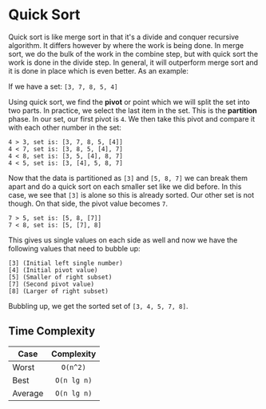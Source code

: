 # Quick Sort

Quick sort is like merge sort in that it's a divide and conquer recursive
algorithm. It differs however by where the work is being done. In merge
sort, we do the bulk of the work in the combine step, but with quick sort
the work is done in the divide step. In general, it will outperform merge
sort and it is done in place which is even better. As an example:

If we have a set: `[3, 7, 8, 5, 4]`

Using quick sort, we find the **pivot** or point which we will split the set
into two parts. In practice, we select the last item in the set. This is the
**partition** phase. In our set, our first pivot is `4`. We then take this
pivot and compare it with each other number in the set:

```
4 > 3, set is: [3, 7, 8, 5, [4]]
4 < 7, set is: [3, 8, 5, [4], 7]
4 < 8, set is: [3, 5, [4], 8, 7]
4 < 5, set is: [3, [4], 5, 8, 7]
```

Now that the data is partitioned as `[3]` and `[5, 8, 7]` we can break them
apart and do a quick sort on each smaller set like we did before. In this
case, we see that `[3]` is alone so this is already sorted. Our other set is
not though. On that side, the pivot value becomes `7`.

```
7 > 5, set is: [5, 8, [7]]
7 < 8, set is: [5, [7], 8]
```

This gives us single values on each side as well and now we have the following
values that need to bubble up:

```
[3] (Initial left single number)
[4] (Initial pivot value)
[5] (Smaller of right subset)
[7] (Second pivot value)
[8] (Larger of right subset)
```

Bubbling up, we get the sorted set of `[3, 4, 5, 7, 8]`.

## Time Complexity

| Case      | Complexity  |
| --------- |:-----------:|
| Worst     | `O(n^2)`    |
| Best      | `O(n lg n)` |
| Average   | `O(n lg n)` |
